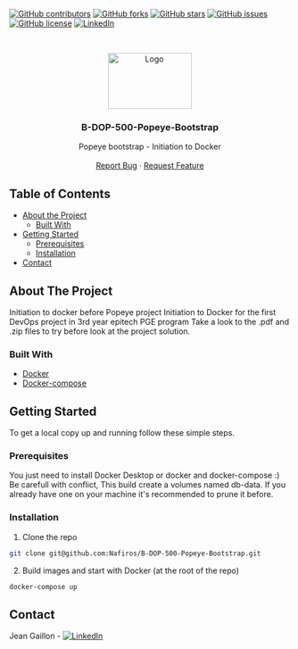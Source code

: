 [![GitHub contributors](https://img.shields.io/github/contributors/Nafiros/B-DOP-500-Popeye-Bootstrap?style=for-the-badge)](https://github.com/Nafiros/B-DOP-500-Popeye-Bootstrap/graphs/contributors)
[![GitHub forks](https://img.shields.io/github/forks/Nafiros/B-DOP-500-Popeye-Bootstrap?style=for-the-badge)](https://github.com/Nafiros/B-DOP-500-Popeye-Bootstrap/network)
[![GitHub stars](https://img.shields.io/github/stars/Nafiros/B-DOP-500-Popeye-Bootstrap?style=for-the-badge)](https://github.com/Nafiros/B-DOP-500-Popeye-Bootstrap/stargazers)
[![GitHub issues](https://img.shields.io/github/issues/Nafiros/B-DOP-500-Popeye-Bootstrap?style=for-the-badge)](https://github.com/Nafiros/B-DOP-500-Popeye-Bootstrap/issues)
[![GitHub license](https://img.shields.io/github/license/Nafiros/B-DOP-500-Popeye-Bootstrap?style=for-the-badge)](https://github.com/Nafiros/B-DOP-500-Popeye-Bootstrap)
[![LinkedIn][linkedin-shield]][linkedin-url]



<!-- PROJECT LOGO -->
<br />
<p align="center">
  <a href="https://github.com/github_username/repo_name">
    <img src="https://developers.redhat.com/blog/wp-content/uploads/2015/01/docker-whale-home-logo.png" alt="Logo" width="150" height="100">
  </a>

  <h3 align="center">B-DOP-500-Popeye-Bootstrap</h3>

  <p align="center">
    Popeye bootstrap - Initiation to Docker
    <br />
    <br />
    <a href="https://github.com/Nafiros/B-DOP-500-Popeye-Bootstrap/issues">Report Bug</a>
    ·
    <a href="https://github.com/Nafiros/B-DOP-500-Popeye-Bootstrap/issues">Request Feature</a>
  </p>
</p>



<!-- TABLE OF CONTENTS -->
## Table of Contents

* [About the Project](#about-the-project)
  * [Built With](#built-with)
* [Getting Started](#getting-started)
  * [Prerequisites](#prerequisites)
  * [Installation](#installation)
* [Contact](#contact)



<!-- ABOUT THE PROJECT -->
## About The Project

Initiation to docker before Popeye project
Initiation to Docker for the first DevOps project in 3rd year epitech PGE program
Take a look to the .pdf and .zip files to try before look at the project solution.


### Built With

* [Docker](https://docs.docker.com/get-docker/)
* [Docker-compose](https://docs.docker.com/get-docker/)


<!-- GETTING STARTED -->
## Getting Started

To get a local copy up and running follow these simple steps.

### Prerequisites

You just need to install Docker Desktop or docker and docker-compose :)
Be carefull with conflict, 
This build create a volumes named db-data. If you already have one on your machine it's recommended to prune it before.

### Installation

1. Clone the repo
```sh
git clone git@github.com:Nafiros/B-DOP-500-Popeye-Bootstrap.git
```
2. Build images and start with Docker (at the root of the repo)
```sh
docker-compose up
```



<!-- CONTACT -->
## Contact

Jean Gaillon - [![LinkedIn][linkedin-shield]][linkedin-url]





<!-- MARKDOWN LINKS & IMAGES -->
[linkedin-shield]: https://img.shields.io/badge/-LinkedIn-black.svg?style=for-the-badge&logo=linkedin&colorB=555
[linkedin-url]: https://www.linkedin.com/in/jean-gaillon-954018153/
